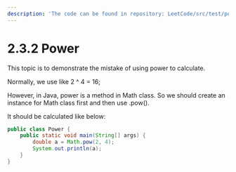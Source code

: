 ```yaml
---
description: 'The code can be found in repository: LeetCode/src/test/power/Power.java'
---
```


# 2.3.2 Power

This topic is to demonstrate the mistake of using power to calculate.

Normally, we use like 2 ^ 4 = 16;

However, in Java, power is a method in Math class. So we should create an instance for Math class first and then use .pow\(\). 

It should be calculated like below:

```java
public class Power {
    public static void main(String[] args) {
        double a = Math.pow(2, 4);
        System.out.println(a);
    }
}
```



